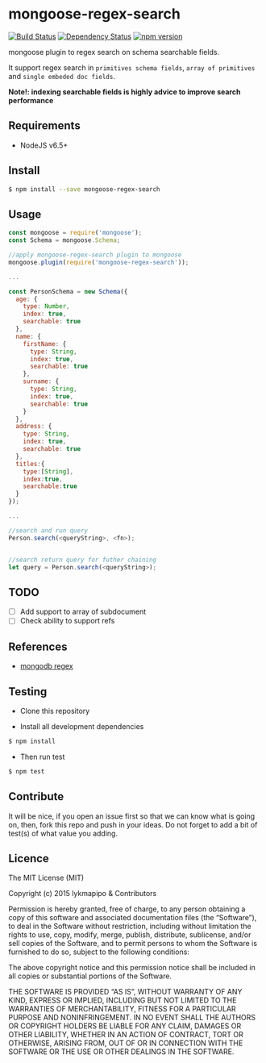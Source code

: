 # mongoose-regex-search

[![Build Status](https://travis-ci.org/lykmapipo/mongoose-regex-search.svg?branch=master)](https://travis-ci.org/lykmapipo/mongoose-regex-search)
[![Dependency Status](https://img.shields.io/david/lykmapipo/mongoose-regex-search.svg?style=flat)](https://david-dm.org/lykmapipo/mongoose-regex-search)
[![npm version](https://badge.fury.io/js/mongoose-regex-search.svg)](https://badge.fury.io/js/mongoose-regex-search)

mongoose plugin to regex search on schema searchable fields. 

It support regex search in `primitives schema fields`, `array of primitives` and `single embeded doc fields`.

**Note!: indexing searchable fields is highly advice to improve search performance**

## Requirements

- NodeJS v6.5+

## Install
```sh
$ npm install --save mongoose-regex-search
```

## Usage

```javascript
const mongoose = require('mongoose');
const Schema = mongoose.Schema;

//apply mongoose-regex-search plugin to mongoose
mongoose.plugin(require('mongoose-regex-search'));

...

const PersonSchema = new Schema({
  age: {
    type: Number,
    index: true,
    searchable: true
  },
  name: {
    firstName: {
      type: String,
      index: true,
      searchable: true
    },
    surname: {
      type: String,
      index: true,
      searchable: true
    }
  },
  address: {
    type: String,
    index: true,
    searchable: true
  },
  titles:{
  	type:[String],
  	index:true,
  	searchable:true
  }
});

...

//search and run query
Person.search(<queryString>, <fn>);


//search return query for futher chaining
let query = Person.search(<queryString>);

```

## TODO
- [ ] Add support to array of subdocument
- [ ] Check ability to support refs

## References
- [mongodb regex](https://docs.mongodb.com/manual/reference/operator/query/regex/)


## Testing
* Clone this repository

* Install all development dependencies
```sh
$ npm install
```
* Then run test
```sh
$ npm test
```

## Contribute
It will be nice, if you open an issue first so that we can know what is going on, then, fork this repo and push in your ideas. Do not forget to add a bit of test(s) of what value you adding.

## Licence
The MIT License (MIT)

Copyright (c) 2015 lykmapipo & Contributors

Permission is hereby granted, free of charge, to any person obtaining a copy of this software and associated documentation files (the “Software”), to deal in the Software without restriction, including without limitation the rights to use, copy, modify, merge, publish, distribute, sublicense, and/or sell copies of the Software, and to permit persons to whom the Software is furnished to do so, subject to the following conditions:

The above copyright notice and this permission notice shall be included in all copies or substantial portions of the Software.

THE SOFTWARE IS PROVIDED “AS IS”, WITHOUT WARRANTY OF ANY KIND, EXPRESS OR IMPLIED, INCLUDING BUT NOT LIMITED TO THE WARRANTIES OF MERCHANTABILITY, FITNESS FOR A PARTICULAR PURPOSE AND NONINFRINGEMENT. IN NO EVENT SHALL THE AUTHORS OR COPYRIGHT HOLDERS BE LIABLE FOR ANY CLAIM, DAMAGES OR OTHER LIABILITY, WHETHER IN AN ACTION OF CONTRACT, TORT OR OTHERWISE, ARISING FROM, OUT OF OR IN CONNECTION WITH THE SOFTWARE OR THE USE OR OTHER DEALINGS IN THE SOFTWARE. 